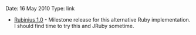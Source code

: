 Date: 16 May 2010
Type: link

* [Rubinius 1.0](http://rubini.us/about/one_point_oh) - Milestone release for this alternative Ruby implementation. I should find time to try this and JRuby sometime.